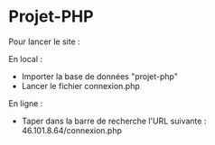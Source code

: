 # Projet-PHP

Pour lancer le site :

En local : 

- Importer la base de données "projet-php"
- Lancer le fichier connexion.php

En ligne : 

- Taper dans la barre de recherche l'URL suivante : 46.101.8.64/connexion.php
